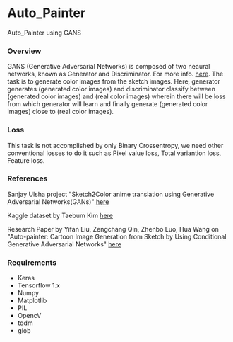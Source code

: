 # Auto_Painter
Auto_Painter using GANS


### Overview
GANS (Generative Adversarial Networks) is composed of two neaural networks, known as Generator and Discriminator. For more info. [here](https://en.wikipedia.org/wiki/Generative_adversarial_network). The task is to generate color images from the sketch images. Here, generator generates (generated color images) and discriminator classify between (generated color images) and (real color images) wherein there will be loss from which generator will learn and finally generate (generated color images) close to (real color images). 

### Loss
This task is not accomplished by only Binary Crossentropy, we need other conventional losses to do it such as Pixel value loss, Total variantion loss, Feature loss.   


### References
Sanjay Ulsha project "Sketch2Color anime translation using Generative Adversarial Networks(GANs)" [here](https://towardsdatascience.com/sketch-to-color-anime-translation-using-generative-adversarial-networks-gans-8f4f69594aeb)

Kaggle dataset by Taebum Kim [here](https://www.kaggle.com/ktaebum/anime-sketch-colorization-pair)

Research Paper by Yifan Liu, Zengchang Qin, Zhenbo Luo, Hua Wang on "Auto-painter: Cartoon Image Generation from Sketch by Using Conditional Generative Adversarial Networks" [here](https://arxiv.org/abs/1705.01908)
### Requirements
- Keras
- Tensorflow 1.x
- Numpy
- Matplotlib
- PIL
- OpencV
- tqdm
- glob
